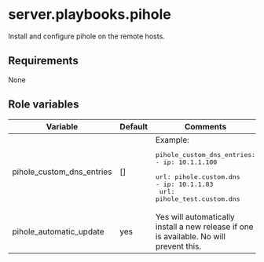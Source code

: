 # server.playbooks.pihole
Install and configure pihole on the remote hosts.

## Requirements
None

## Role variables
| Variable                  | Default       | Comments                                                                                                                                           |
|---------------------------|---------------|----------------------------------------------------------------------------------------------------------------------------------------------------|
| pihole_custom_dns_entries | []            | Example: <pre>pihole_custom_dns_entries:<br>- ip: 10.1.1.100<br>  url: pihole.custom.dns<br>- ip: 10.1.1.83<br>  url: pihole_test.custom.dns</pre> | 
| pihole_automatic_update   | yes           | Yes will automatically install a new release if one is available. No will prevent this.                                                            | 



